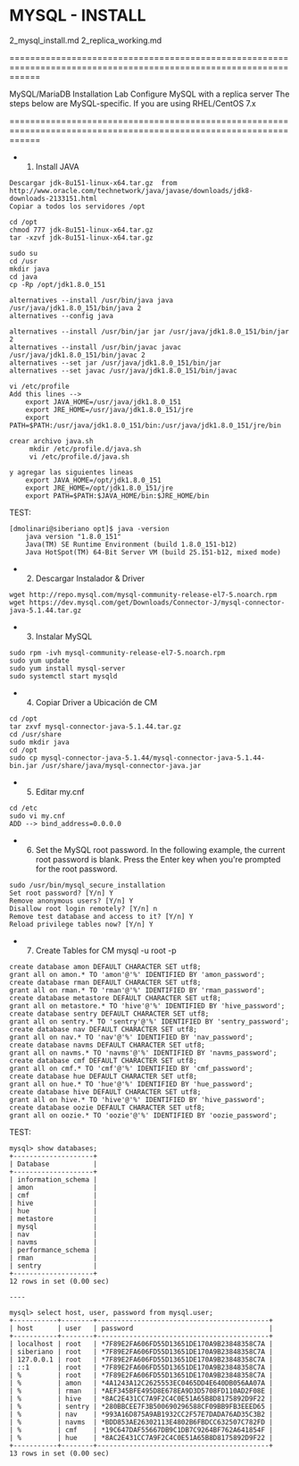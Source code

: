 # MYSQL - INSTALL

2_mysql_install.md
2_replica_working.md

==================================================================================================================

MySQL/MariaDB Installation Lab
Configure MySQL with a replica server
The steps below are MySQL-specific. If you are using RHEL/CentOS 7.x

==================================================================================================================

* 1. Install JAVA

```
Descargar jdk-8u151-linux-x64.tar.gz  from http://www.oracle.com/technetwork/java/javase/downloads/jdk8-downloads-2133151.html
Copiar a todos los servidores /opt

cd /opt
chmod 777 jdk-8u151-linux-x64.tar.gz 
tar -xzvf jdk-8u151-linux-x64.tar.gz

sudo su
cd /usr
mkdir java
cd java
cp -Rp /opt/jdk1.8.0_151 
```


```
alternatives --install /usr/bin/java java /usr/java/jdk1.8.0_151/bin/java 2
alternatives --config java

alternatives --install /usr/bin/jar jar /usr/java/jdk1.8.0_151/bin/jar 2
alternatives --install /usr/bin/javac javac /usr/java/jdk1.8.0_151/bin/javac 2
alternatives --set jar /usr/java/jdk1.8.0_151/bin/jar
alternatives --set javac /usr/java/jdk1.8.0_151/bin/javac
```

```
vi /etc/profile
Add this lines -->
    export JAVA_HOME=/usr/java/jdk1.8.0_151
    export JRE_HOME=/usr/java/jdk1.8.0_151/jre
    export PATH=$PATH:/usr/java/jdk1.8.0_151/bin:/usr/java/jdk1.8.0_151/jre/bin
```

```
crear archivo java.sh
     mkdir /etc/profile.d/java.sh
     vi /etc/profile.d/java.sh

y agregar las siguientes lineas
    export JAVA_HOME=/opt/jdk1.8.0_151
    export JRE_HOME=/opt/jdk1.8.0_151/jre
    export PATH=$PATH:$JAVA_HOME/bin:$JRE_HOME/bin
```

TEST:
```
[dmolinari@siberiano opt]$ java -version
    java version "1.8.0_151"
    Java(TM) SE Runtime Environment (build 1.8.0_151-b12)
    Java HotSpot(TM) 64-Bit Server VM (build 25.151-b12, mixed mode)
```

* 2. Descargar Instalador & Driver 

```
wget http://repo.mysql.com/mysql-community-release-el7-5.noarch.rpm
wget https://dev.mysql.com/get/Downloads/Connector-J/mysql-connector-java-5.1.44.tar.gz
```

* 3. Instalar MySQL
```
sudo rpm -ivh mysql-community-release-el7-5.noarch.rpm
sudo yum update
sudo yum install mysql-server
sudo systemctl start mysqld
```

* 4. Copiar Driver a Ubicación de CM
```
cd /opt
tar zxvf mysql-connector-java-5.1.44.tar.gz
cd /usr/share
sudo mkdir java
cd /opt
sudo cp mysql-connector-java-5.1.44/mysql-connector-java-5.1.44-bin.jar /usr/share/java/mysql-connector-java.jar
```

* 5. Editar my.cnf
```
cd /etc
sudo vi my.cnf
ADD --> bind_address=0.0.0.0
```

* 6. Set the MySQL root password. In the following example, the current root password is blank. Press the Enter key when you're prompted for the root password. 
```
sudo /usr/bin/mysql_secure_installation
Set root password? [Y/n] Y
Remove anonymous users? [Y/n] Y
Disallow root login remotely? [Y/n] n
Remove test database and access to it? [Y/n] Y
Reload privilege tables now? [Y/n] Y
```

* 7. Create Tables for CM
mysql -u root -p
```
create database amon DEFAULT CHARACTER SET utf8;
grant all on amon.* TO 'amon'@'%' IDENTIFIED BY 'amon_password';
create database rman DEFAULT CHARACTER SET utf8;
grant all on rman.* TO 'rman'@'%' IDENTIFIED BY 'rman_password';
create database metastore DEFAULT CHARACTER SET utf8;
grant all on metastore.* TO 'hive'@'%' IDENTIFIED BY 'hive_password';
create database sentry DEFAULT CHARACTER SET utf8;
grant all on sentry.* TO 'sentry'@'%' IDENTIFIED BY 'sentry_password';
create database nav DEFAULT CHARACTER SET utf8;
grant all on nav.* TO 'nav'@'%' IDENTIFIED BY 'nav_password';
create database navms DEFAULT CHARACTER SET utf8;
grant all on navms.* TO 'navms'@'%' IDENTIFIED BY 'navms_password';
create database cmf DEFAULT CHARACTER SET utf8;
grant all on cmf.* TO 'cmf'@'%' IDENTIFIED BY 'cmf_password';
create database hue DEFAULT CHARACTER SET utf8;
grant all on hue.* TO 'hue'@'%' IDENTIFIED BY 'hue_password';
create database hive DEFAULT CHARACTER SET utf8;
grant all on hive.* TO 'hive'@'%' IDENTIFIED BY 'hive_password';
create database oozie DEFAULT CHARACTER SET utf8;
grant all on oozie.* TO 'oozie'@'%' IDENTIFIED BY 'oozie_password';
```

TEST:
```
mysql> show databases;
+--------------------+
| Database           |
+--------------------+
| information_schema |
| amon               |
| cmf                |
| hive               |
| hue                |
| metastore          |
| mysql              |
| nav                |
| navms              |
| performance_schema |
| rman               |
| sentry             |
+--------------------+
12 rows in set (0.00 sec)

----

mysql> select host, user, password from mysql.user;
+-----------+--------+-------------------------------------------+
| host      | user   | password                                  |
+-----------+--------+-------------------------------------------+
| localhost | root   | *7F89E2FA606FD55D13651DE170A9B23848358C7A |
| siberiano | root   | *7F89E2FA606FD55D13651DE170A9B23848358C7A |
| 127.0.0.1 | root   | *7F89E2FA606FD55D13651DE170A9B23848358C7A |
| ::1       | root   | *7F89E2FA606FD55D13651DE170A9B23848358C7A |
| %         | root   | *7F89E2FA606FD55D13651DE170A9B23848358C7A |
| %         | amon   | *4A1243A12C2625553EC0465DD4E640DB056AA07A |
| %         | rman   | *AEF345BFE495D8E678EA9D3D5708FD110AD2F08E |
| %         | hive   | *8AC2E431CC7A9F2C4C0E51A65B8D8175892D9F22 |
| %         | sentry | *280BBCEE7F3B500690296588CF09BB9FB3EEED65 |
| %         | nav    | *993A16D875A9AB1932CC2F57E7DADA76AD35C3B2 |
| %         | navms  | *BDD853AE26302113E4802B6FBDCC632507C782FD |
| %         | cmf    | *19C647DAF55667DB9C1DB7C9264BF762A641854F |
| %         | hue    | *8AC2E431CC7A9F2C4C0E51A65B8D8175892D9F22 |
+-----------+--------+-------------------------------------------+
13 rows in set (0.00 sec)

```